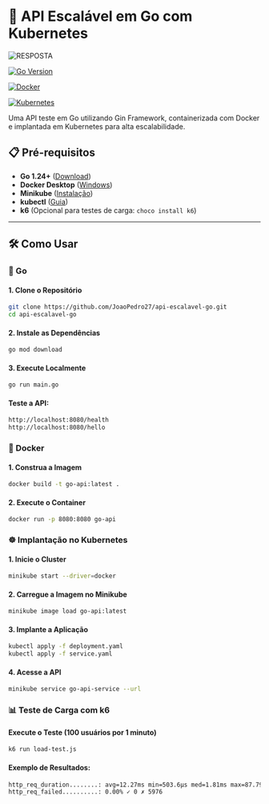# 🚀 API Escalável em Go com Kubernetes
![RESPOSTA](https://github.com/user-attachments/assets/e6168ad7-991a-4e83-a4b7-a565f0fced04)

[![Go Version](https://img.shields.io/badge/Go-1.24+-00ADD8?logo=go)](https://golang.org/)

[![Docker](https://img.shields.io/badge/Docker-24.0+-2496ED?logo=docker)](https://www.docker.com/)

[![Kubernetes](https://img.shields.io/badge/Kubernetes-1.29+-326CE5?logo=kubernetes)](https://kubernetes.io/)

Uma API teste em Go utilizando Gin Framework, containerizada com Docker e implantada em Kubernetes para alta escalabilidade.


## 📋 Pré-requisitos

- **Go 1.24+** ([Download](https://go.dev/dl/))
- **Docker Desktop** ([Windows](https://docs.docker.com/desktop/install/windows-install/))
- **Minikube** ([Instalação](https://minikube.sigs.k8s.io/docs/start/))
- **kubectl** ([Guia](https://kubernetes.io/docs/tasks/tools/))
- **k6** (Opcional para testes de carga: `choco install k6`)

---

## 🛠️ Como Usar
### 🦫 Go
#### 1. Clone o Repositório
```bash
git clone https://github.com/JoaoPedro27/api-escalavel-go.git
cd api-escalavel-go
```
#### 2. Instale as Dependências
```bash
go mod download
```
#### 3. Execute Localmente
```bash
go run main.go
```
#### Teste a API:
```bash
http://localhost:8080/health
http://localhost:8080/hello
```
### 🐳 Docker
#### 1. Construa a Imagem
```bash
docker build -t go-api:latest .
```
#### 2. Execute o Container
```bash
docker run -p 8080:8080 go-api
```
### ☸️ Implantação no Kubernetes
#### 1. Inicie o Cluster
```bash
minikube start --driver=docker
```
#### 2. Carregue a Imagem no Minikube
```bash
minikube image load go-api:latest
```
#### 3. Implante a Aplicação
```bash
kubectl apply -f deployment.yaml
kubectl apply -f service.yaml
```
#### 4. Acesse a API
```bash
minikube service go-api-service --url
```
### 📊 Teste de Carga com k6
#### Execute o Teste (100 usuários por 1 minuto)
```bash
k6 run load-test.js
```
#### Exemplo de Resultados:
```bash
http_req_duration........: avg=12.27ms min=503.6µs med=1.81ms max=87.79ms
http_req_failed..........: 0.00% ✓ 0 ✗ 5976
```
